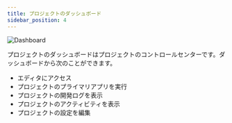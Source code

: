 ```yaml
---
title: プロジェクトのダッシュボード
sidebar_position: 4
---
```


![Dashboard](/img/user-manual/dashboard/dashboard.png)

プロジェクトのダッシュボードはプロジェクトのコントロールセンターです。ダッシュボードから次のことができます。

* エディタにアクセス
* プロジェクトのプライマリアプリを実行
* プロジェクトの開発ログを表示
* プロジェクトのアクティビティを表示
* プロジェクトの設定を編集

